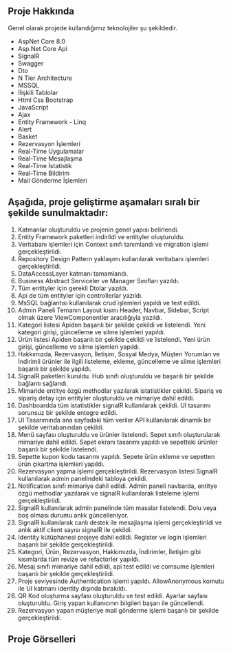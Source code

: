 <h2>Proje Hakkında</h2>
<p>
  Genel olarak projede kullandığımız teknolojiler şu şekildedir.
  <ul>
    <li>AspNet Core 8.0</li>
    <li>Asp.Net Core Api</li>
    <li>SignalR</li>
    <li>Swagger</li>
    <li>Dto</li>
    <li>N Tier Architecture</li>
    <li>MSSQL</li>
    <li>İlişkili Tablolar</li>
    <li>Html Css Bootstrap</li>
    <li>JavaScript</li>
    <li>Ajax</li>
    <li>Entity Framework - Linq</li>
    <li>Alert</li>
    <li>Basket</li>
    <li>Rezervasyon İşlemleri</li>
    <li>Real-Time Uygulamalar</li>
    <li>Real-Time Mesajlaşma</li>
    <li>Real-Time İstatistik</li>
    <li>Real-Time Bildirim</li>
    <li>Mail Gönderme İşlemleri</li>
  </ul>
<h2>Aşağıda, proje geliştirme aşamaları sıralı bir şekilde sunulmaktadır:</h2>
<ol>
  <li>Katmanlar oluşturuldu ve projenin genel yapısı belirlendi.</li>
  <li>Entity Framework paketleri indirildi ve entityler oluşturuldu.</li>
  <li>Veritabanı işlemleri için Context sınıfı tanımlandı ve migration işlemi gerçekleştirildi.</li>
  <li>Repository Design Pattern yaklaşımı kullanılarak veritabanı işlemleri gerçekleştirildi.</li>
  <li>DataAccessLayer katmanı tamamlandı.</li>
  <li>Business Abstract Serviceler ve Manager Sınıfları yazıldı.</li>
  <li>Tüm entityler için gerekli Dtolar yazıldı.</li>
  <li>Api de tüm entityler için controllerlar yazıldı. </li>
  <li>MsSQL bağlantısı kullanılarak crud işlemleri yapıldı ve test edildi.</li>
  <li>Admin Paneli Temanın Layout kısmı Header, Navbar, Sidebar, Script olmak üzere ViewComponentler aracılığıyla yazıldı.</li>
  <li>Kategori listesi Apiden başarılı bir şekilde çekildi ve listelendi. Yeni kategori girişi, güncelleme ve silme işlemleri yapıldı.</li>
  <li>Ürün listesi Apiden başarılı bir şekilde çekildi ve listelendi. Yeni ürün girişi, güncelleme ve silme işlemleri yapıldı.</li>
  <li>Hakkımızda, Rezervasyon, İletişim, Sosyal Medya, Müşteri Yorumları ve İndirimli ürünler ile ilgili listeleme, ekleme, güncelleme ve silme işlemleri başarılı bir şekilde yapıldı.</li>
  <li>SignalR paketleri kuruldu. Hub sınıfı oluşturuldu ve başarılı bir şekilde bağlantı sağlandı.</li>
  <li>Mimaride entitye özgü methodlar yazılarak istatistikler çekildi. Sipariş ve sipariş detay için entityler oluşturuldu ve mimariye dahil edildi.</li>
  <li>Dashboardda tüm istatistikler signalR kullanılarak çekildi. UI tasarımı sorunsuz bir şekilde entegre edildi.</li>
  <li>UI Tasarımında ana sayfadaki tüm veriler API kullanılarak dinamik bir şekilde veritabanından çekildi.</li>
  <li>Menü sayfası oluşturuldu ve ürünler listelendi. Sepet sınıfı oluşturularak mimariye dahil edildi. Sepet ekranı tasarımı yapıldı ve sepetteki ürünler başarılı bir şekilde listelendi.</li>
  <li>Sepette kupon kodu tasarımı yapıldı. Sepete ürün ekleme ve sepetten ürün çıkartma işlemleri yapıldı.</li>
  <li>Rezervasyon yapma işlemi gerçekleştirildi. Rezervasyon listesi SignalR kullanılarak admin panelindeki tabloya çekildi.</li>
  <li>Notification sınıfı mimariye dahil edildi. Admin paneli navbarda, entitye özgü methodlar yazılarak ve signalR kullanılarak listeleme işlemi gerçekleştirildi.</li>
  <li>SignalR kullanılarak admin panelinde tüm masalar listelendi. Dolu veya boş olması durumu anlık güncelleniyor.</li>
  <li>SignalR kullanılarak canlı destek ile mesajlaşma işlemi gerçekleştirildi ve anlık aktif client sayısı signalR ile çekildi.</li>
  <li>Identity kütüphanesi projeye dahil edildi. Register ve login işlemleri başarılı bir şekilde gerçekleştirildi.</li>
  <li>Kategori, Ürün, Rezervasyon, Hakkımızda, İndirimler, İletişim gibi kısımlarda tüm revize ve refactorler yapıldı.</li>
  <li>Mesaj sınıfı mimariye dahil edildi, api test edildi ve comsume işlemleri başarılı bir şekilde gerçekleştirildi.</li>
  <li>Proje seviyesinde Authentication işlemi yapıldı. AllowAnonymous komutu ile UI katmanı identity dışında bırakıldı.</li>
  <li>QR Kod oluşturma sayfası oluşturuldu ve test edildi. Ayarlar  sayfası oluşturuldu. Giriş yapan kullanıcının bilgileri başarı ile güncellendi.</li>
  <li>Rezervasyon yapan müşteriye mail gönderme işlemi başarılı bir şekilde gerçekleştirildi.</li>
</ol>
<h2>Proje Görselleri</h2>
